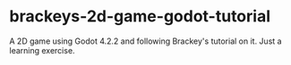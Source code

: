 # brackeys-2d-game-godot-tutorial
A 2D game using Godot 4.2.2 and following Brackey's tutorial on it. Just a learning exercise.
